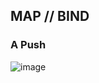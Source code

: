 ## MAP // BIND

### A Push

![image](https://user-images.githubusercontent.com/7889154/84332429-d3764e00-ab84-11ea-8c63-f245596ecd9c.png)
